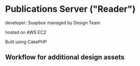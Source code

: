 # Publications Server ("Reader")

developer: Soapbox
managed by Design Team

hosted on AWS EC2

Built using CakePHP

## Workflow for additional design assets
